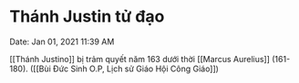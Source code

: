 # Thánh Justin tử đạo

Date: Jan 01, 2021 11:39 AM

[[Thánh Justino]] bị trảm quyết năm 163 dưới thời [[Marcus Aurelius]] (161-180). ([[Bùi Đức Sinh O.P, Lịch sử Giáo Hội Công Giáo]])